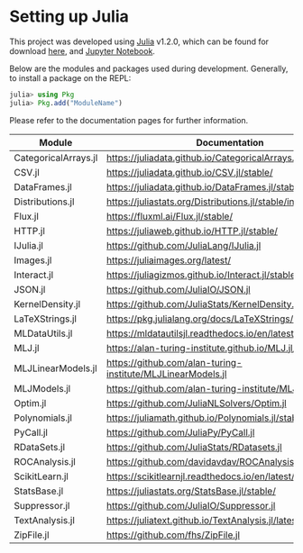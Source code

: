 # Setting up Julia

This project was developed using [Julia][julia] v1.2.0, which can be found for download [here][old_releases], and [Jupyter Notebook][jupyter].

Below are the modules and packages used during development. Generally, to install a package on the REPL:
```julia
julia> using Pkg
julia> Pkg.add("ModuleName")
```
Please refer to the documentation pages for further information.

|Module| Documentation |
|--|--|
| CategoricalArrays.jl | https://juliadata.github.io/CategoricalArrays.jl/stable/ |
| CSV.jl | https://juliadata.github.io/CSV.jl/stable/ |
| DataFrames.jl | https://juliadata.github.io/DataFrames.jl/stable/ |
| Distributions.jl | https://juliastats.org/Distributions.jl/stable/index.html |
| Flux.jl | https://fluxml.ai/Flux.jl/stable/ |
| HTTP.jl | https://juliaweb.github.io/HTTP.jl/stable/ |
| IJulia.jl | https://github.com/JuliaLang/IJulia.jl |
| Images.jl | https://juliaimages.org/latest/ |
| Interact.jl | https://juliagizmos.github.io/Interact.jl/stable/ |
| JSON.jl | https://github.com/JuliaIO/JSON.jl |
| KernelDensity.jl | https://github.com/JuliaStats/KernelDensity.jl |
| LaTeXStrings.jl | https://pkg.julialang.org/docs/LaTeXStrings/H4HGh/1.0.3/ |
| MLDataUtils.jl | https://mldatautilsjl.readthedocs.io/en/latest/index.html |
| MLJ.jl | https://alan-turing-institute.github.io/MLJ.jl/stable/ |
| MLJLinearModels.jl | https://github.com/alan-turing-institute/MLJLinearModels.jl |
| MLJModels.jl | https://github.com/alan-turing-institute/MLJModels.jl |
| Optim.jl | https://github.com/JuliaNLSolvers/Optim.jl |
| Polynomials.jl | https://juliamath.github.io/Polynomials.jl/stable/ |
| PyCall.jl | https://github.com/JuliaPy/PyCall.jl |
| RDataSets.jl | https://github.com/JuliaStats/RDatasets.jl |
| ROCAnalysis.jl | https://github.com/davidavdav/ROCAnalysis.jl/ |
| ScikitLearn.jl | https://scikitlearnjl.readthedocs.io/en/latest/ |
| StatsBase.jl | https://juliastats.org/StatsBase.jl/stable/ |
| Suppressor.jl | https://github.com/JuliaIO/Suppressor.jl |
| TextAnalysis.jl | https://juliatext.github.io/TextAnalysis.jl/latest/ |
| ZipFile.jl | https://github.com/fhs/ZipFile.jl |

[julia]: https://docs.julialang.org/en/v1/
[old_releases]: https://julialang.org/downloads/oldreleases/
[jupyter]: https://jupyter.org/